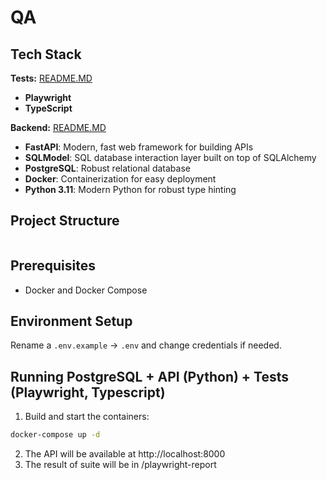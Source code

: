 # QA 

## Tech Stack

**Tests:** [README.MD](https://github.com/RokZ999/testingggg/blob/main/tests/readme.md)
- **Playwright**
- **TypeScript**

**Backend:** [README.MD](https://github.com/RokZ999/testingggg/blob/main/backend/readme.md)
- **FastAPI**: Modern, fast web framework for building APIs
- **SQLModel**: SQL database interaction layer built on top of SQLAlchemy
- **PostgreSQL**: Robust relational database
- **Docker**: Containerization for easy deployment
- **Python 3.11**: Modern Python for robust type hinting

## Project Structure

```

```

## Prerequisites

- Docker and Docker Compose

## Environment Setup

Rename a `.env.example` -> `.env` and change credentials if needed.

## Running PostgreSQL + API (Python) +  Tests (Playwright, Typescript)

1. Build and start the containers:
```bash
docker-compose up -d
```
2. The API will be available at http://localhost:8000
3. The result of suite will be in /playwright-report 
